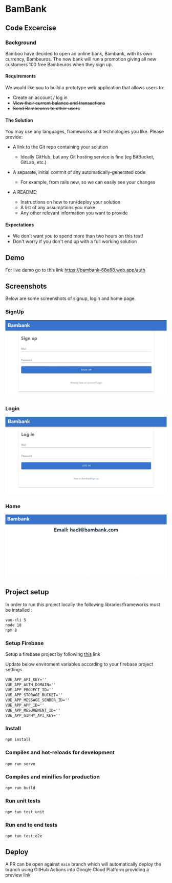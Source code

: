 # BamBank

## Code Excercise

### Background

Bamboo have decided to open an online bank, Bambank, with its own currency, Bambeuros.
The new bank will run a promotion giving all new customers 100 free Bambeuros when they
sign up.

#### Requirements

We would like you to build a prototype web application that allows users to:

* Create an account / log in
* ~~View their current balance and transactions~~
* ~~Send Bambeuros to other users~~

#### The Solution

You may use any languages, frameworks and technologies you like. Please provide:

- A link to the Git repo containing your solution

  - Ideally GitHub, but any Git hosting service is fine (eg BitBucket, GitLab, etc.)
- A separate, initial commit of any automatically-generated code

  - For example, from rails new, so we can easily see your changes
- A README:

  * Instructions on how to run/deploy your solution
  * A list of any assumptions you make
  * Any other relevant information you want to provide

#### Expectations

* We don't want you to spend more than two hours on this test!
* Don't worry if you don't end up with a full working solution

## Demo

For live demo go to this link https://bambank-68e88.web.app/auth

## Screenshots

Below are some screenshots of signup, login and home page.

### SignUp

![1665185886722](image/README/1665185886722.png)

### Login

![1665185923431](image/README/1665185923431.png)

### Home

![1665185946651](image/README/1665185946651.png)

## Project setup

In order to run this project locally the following libraries/frameworks must be installed :

```
vue-cli 5
node 18
npm 8
```

### Setup Firebase

Setup a firebase project by following [this](https://firebase.google.com/docs/web/setup) link

Update below enviroment variables according to your firebase project settings

```
VUE_APP_API_KEY=''
VUE_APP_AUTH_DOMAIN=''
VUE_APP_PROJECT_ID=''
VUE_APP_STORAGE_BUCKET=''
VUE_APP_MESSAGE_SENDER_ID=''
VUE_APP_APP_ID=''
VUE_APP_MESUREMENT_ID=''
VUE_APP_GIPHY_API_KEY=''
```

### Install

```
npm install
```

### Compiles and hot-reloads for development

```
npm run serve
```

### Compiles and minifies for production

```
npm run build
```

### Run unit tests

```
npm tun test:unit
```

### Run end to end tests

```
npm tun test:e2e
```

## Deploy

A PR can be open against `main` branch which will automatically deploy the branch using GitHub Actions into Google Cloud Platform providing a preview link
